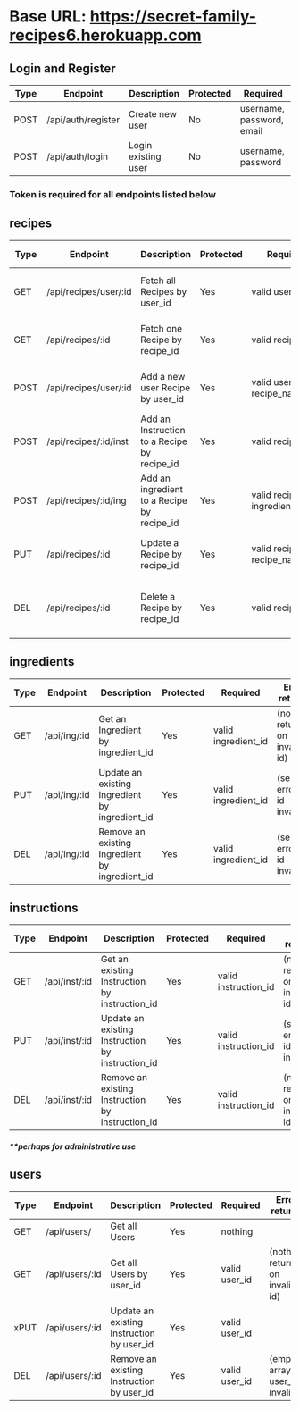# Base URL: https://secret-family-recipes6.herokuapp.com

## Login and Register

| Type | Endpoint           | Description         | Protected | Required                  |
| ---- | ------------------ | ------------------- | --------- | ------------------------- |
| POST | /api/auth/register | Create new user     | No        | username, password, email |
| POST | /api/auth/login    | Login existing user | No        | username, password        |

### Token is required for all endpoints listed below

## recipes

| Type | Endpoint              | Description                                 | Protected | Required   | Error returns|
| ---- | --------------------- | ------------------------------------------- | --------- | -----------| ------------------------------------ |
| GET  | /api/recipes/user/:id | Fetch all Recipes by user_id                | Yes       | valid user_id | (empty array if user_id invalid)|
| GET  | /api/recipes/:id      | Fetch one Recipe by recipe_id               | Yes       | valid recipe_id  | (server error if id invalid) |
| POST | /api/recipes/user/:id | Add a new user Recipe by user_id            | Yes       | valid user_id, recipe_name | (server error if id invalid)|
| POST | /api/recipes/:id/inst | Add an Instruction to a Recipe by recipe_id | Yes       | valid recipe_id | (server error if id invalid) |
| POST | /api/recipes/:id/ing  | Add an ingredient to a Recipe by recipe_id  | Yes       | valid recipe_id, ingredient_name | (server error if id invalid) |
| PUT  | /api/recipes/:id      | Update a Recipe by recipe_id                | Yes       | valid recipe_id, recipe_name | (server error if id invalid) |
| DEL  | /api/recipes/:id      | Delete a Recipe by recipe_id                | Yes       | valid recipe_id | (nothing returns on invalid id)|

## ingredients

| Type | Endpoint     | Description                                    | Protected | Required            | Error returns |
| ---- | ------------ | ---------------------------------------------- | --------- | ------------------- | ------------------------------- |
| GET  | /api/ing/:id | Get an Ingredient by ingredient_id             | Yes       | valid ingredient_id | (nothing returns on invalid id) |
| PUT  | /api/ing/:id | Update an existing Ingredient by ingredient_id | Yes       | valid ingredient_id | (server error if id invalid)    |
| DEL  | /api/ing/:id | Remove an existing Ingredient by ingredient_id | Yes       | valid ingredient_id | (server error if id invalid)    |

## instructions

| Type | Endpoint      | Description                                      | Protected | Required             | Error returns |
| ---- | ------------- | ------------------------------------------------ | --------- | -------------------- | ------------------------------- |
| GET  | /api/inst/:id | Get an existing Instruction by instruction_id    | Yes       | valid instruction_id | (nothing returns on invalid id) |
| PUT  | /api/inst/:id | Update an existing Instruction by instruction_id | Yes       | valid instruction_id | (server error if id invalid)    |
| DEL  | /api/inst/:id | Remove an existing Instruction by instruction_id | Yes       | valid instruction_id | (nothing returns on invalid id) |

##### \*\*perhaps for administrative use

## users

| Type | Endpoint       | Description                               | Protected | Required      | Error returns |
| ---- | -------------- | ----------------------------------------- | --------- | ------------- | -------------------------------- |
| GET  | /api/users/    | Get all Users                             | Yes       | nothing       |
| GET  | /api/users/:id | Get all Users by user_id                  | Yes       | valid user_id | (nothing returns on invalid id)  |
| xPUT | /api/users/:id | Update an existing Instruction by user_id | Yes       | valid user_id |
| DEL  | /api/users/:id | Remove an existing Instruction by user_id | Yes       | valid user_id | (empty array if user_id invalid) |
